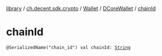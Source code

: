 [library](../../../index.md) / [ch.decent.sdk.crypto](../../index.md) / [Wallet](../index.md) / [DCoreWallet](index.md) / [chainId](./chain-id.md)

# chainId

`@SerializedName("chain_id") val chainId: `[`String`](https://kotlinlang.org/api/latest/jvm/stdlib/kotlin/-string/index.html)